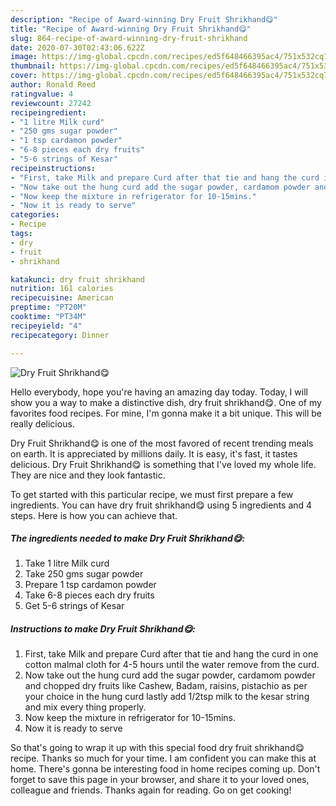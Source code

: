 ```yaml
---
description: "Recipe of Award-winning Dry Fruit Shrikhand😋"
title: "Recipe of Award-winning Dry Fruit Shrikhand😋"
slug: 864-recipe-of-award-winning-dry-fruit-shrikhand
date: 2020-07-30T02:43:06.622Z
image: https://img-global.cpcdn.com/recipes/ed5f648466395ac4/751x532cq70/dry-fruit-shrikhand😋-recipe-main-photo.jpg
thumbnail: https://img-global.cpcdn.com/recipes/ed5f648466395ac4/751x532cq70/dry-fruit-shrikhand😋-recipe-main-photo.jpg
cover: https://img-global.cpcdn.com/recipes/ed5f648466395ac4/751x532cq70/dry-fruit-shrikhand😋-recipe-main-photo.jpg
author: Ronald Reed
ratingvalue: 4
reviewcount: 27242
recipeingredient:
- "1 litre Milk curd"
- "250 gms sugar powder"
- "1 tsp cardamon powder"
- "6-8 pieces each dry fruits"
- "5-6 strings of Kesar"
recipeinstructions:
- "First, take Milk and prepare Curd after that tie and hang the curd in one cotton malmal cloth for 4-5 hours until the water remove from the curd."
- "Now take out the hung curd add the sugar powder, cardamom powder and chopped dry fruits like Cashew, Badam, raisins, pistachio as per your choice in the hung curd lastly add 1/2tsp milk to the kesar string and mix every thing properly."
- "Now keep the mixture in refrigerator for 10-15mins."
- "Now it is ready to serve"
categories:
- Recipe
tags:
- dry
- fruit
- shrikhand

katakunci: dry fruit shrikhand 
nutrition: 161 calories
recipecuisine: American
preptime: "PT20M"
cooktime: "PT34M"
recipeyield: "4"
recipecategory: Dinner

---
```



![Dry Fruit Shrikhand😋](https://img-global.cpcdn.com/recipes/ed5f648466395ac4/751x532cq70/dry-fruit-shrikhand😋-recipe-main-photo.jpg)

Hello everybody, hope you're having an amazing day today. Today, I will show you a way to make a distinctive dish, dry fruit shrikhand😋. One of my favorites food recipes. For mine, I'm gonna make it a bit unique. This will be really delicious.



Dry Fruit Shrikhand😋 is one of the most favored of recent trending meals on earth. It is appreciated by millions daily. It is easy, it's fast, it tastes delicious. Dry Fruit Shrikhand😋 is something that I've loved my whole life. They are nice and they look fantastic.


To get started with this particular recipe, we must first prepare a few ingredients. You can have dry fruit shrikhand😋 using 5 ingredients and 4 steps. Here is how you can achieve that.

<!--inarticleads1-->

##### The ingredients needed to make Dry Fruit Shrikhand😋:

1. Take 1 litre Milk curd
1. Take 250 gms sugar powder
1. Prepare 1 tsp cardamon powder
1. Take 6-8 pieces each dry fruits
1. Get 5-6 strings of Kesar




<!--inarticleads2-->

##### Instructions to make Dry Fruit Shrikhand😋:

1. First, take Milk and prepare Curd after that tie and hang the curd in one cotton malmal cloth for 4-5 hours until the water remove from the curd.
1. Now take out the hung curd add the sugar powder, cardamom powder and chopped dry fruits like Cashew, Badam, raisins, pistachio as per your choice in the hung curd lastly add 1/2tsp milk to the kesar string and mix every thing properly.
1. Now keep the mixture in refrigerator for 10-15mins.
1. Now it is ready to serve




So that's going to wrap it up with this special food dry fruit shrikhand😋 recipe. Thanks so much for your time. I am confident you can make this at home. There's gonna be interesting food in home recipes coming up. Don't forget to save this page in your browser, and share it to your loved ones, colleague and friends. Thanks again for reading. Go on get cooking!
